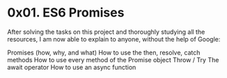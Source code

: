 # 0x01. ES6 Promises

After solving the tasks on this project and thoroughly studying all the resources, I am now able to explain to anyone, without the help of Google:

Promises (how, why, and what)
How to use the then, resolve, catch methods
How to use every method of the Promise object
Throw / Try
The await operator
How to use an async function